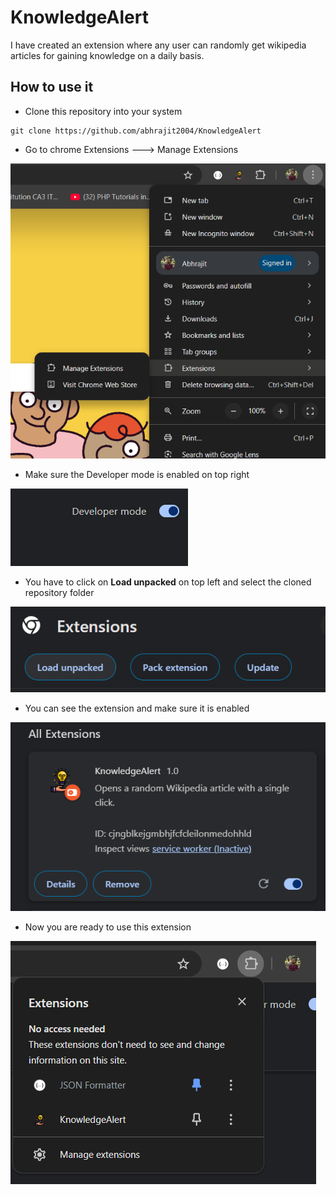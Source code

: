 # KnowledgeAlert
I have created an extension where any user can randomly get wikipedia articles for gaining knowledge on a daily basis.

## How to use it
- Clone this repository into your system
```
git clone https://github.com/abhrajit2004/KnowledgeAlert
```
- Go to chrome Extensions ---> Manage Extensions

![alt text](image-5.png)

- Make sure the Developer mode is enabled on top right

![alt text](image-4.png)

- You have to click on **Load unpacked** on top left and select the cloned repository folder

![alt text](image-2.png)

- You can see the extension and make sure it is enabled

![alt text](image-3.png)

- Now you are ready to use this extension

![alt text](image-6.png)